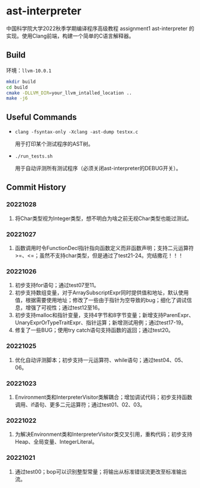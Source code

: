 # ast-interpreter

中国科学院大学2022秋季学期编译程序高级教程 assignment1 ast-interpreter 的实现。使用Clang前端，构建一个简单的C语言解释器。

## Build
环境：```llvm-10.0.1```
```sh
mkdir build
cd build
cmake -DLLVM_DIR=your_llvm_intalled_location ..
make -j6
```

## Useful Commands
- ```clang -fsyntax-only -Xclang -ast-dump testxx.c```

    用于打印某个测试程序的AST树。

- ```./run_tests.sh```

    用于自动评测所有测试程序（必须关闭ast-interpreter的DEBUG开关）。

## Commit History

### 20221028
1. 将Char类型视为Integer类型，想不明白为啥之前无视Char类型也能过测试。

### 20221027
1. 函数调用时令FunctionDecl指针指向函数定义而非函数声明；支持二元运算符>=、<=；虽然不支持char类型，但是通过了test21-24。完结撒花！！！

### 20221026
1. 初步支持for语句；通过test07至11。
2. 初步支持数组变量，对于ArraySubscriptExpr同时提供值和地址，默认使用值，根据需要使用地址；修改了一些由于指针为空导致的bug；细化了调试信息，增强了可视性；通过test12至16。
3. 初步支持malloc和指针变量，支持4字节和8字节变量；新增支持ParenExpr、UnaryExprOrTypeTraitExpr、指针运算；新增测试用例；通过test17-19。
4. 修复了一些BUG；使用try catch语句支持函数的返回；通过test20。

### 20221025
1. 优化自动评测脚本；初步支持一元运算符、while语句；通过test04、05、06。

### 20221023
1. Environment类和InterpreterVisitor类解耦合；增加调试代码；初步支持函数调用、if语句、更多二元运算符；通过test01、02、03。

### 20221022
1. 为解决Environment类和InterpreterVisitor类交叉引用，重构代码；初步支持Heap、全局变量、IntegerLiteral。

### 20221021
1. 通过test00；bop可以识别整型常量；将输出从标准错误流更改至标准输出流。
